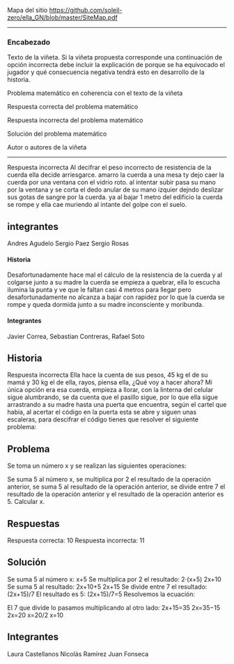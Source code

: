 Mapa del sitio https://github.com/soleil-zero/ella_GN/blob/master/SiteMap.pdf

******************************************************************

### Encabezado

Texto de la viñeta. Si la viñeta propuesta corresponde una continuación de opción incorrecta debe incluir la explicación de porque se ha equivocado el jugador y qué consecuencia negativa tendrá esto en desarrollo de la historia.

Problema matemático en coherencia con el texto de la viñeta

Respuesta correcta del problema matemático

Respuesta incorrecta del problema matemático

Solución del problema matemático

Autor o autores de la viñeta

**************************************
Respuesta incorrecta
Al decifrar el peso incorrecto de resistencia de la cuerda ella decide arriesgarce. amarro la cuerda a una mesa  ty dejo caer la cuerda  por una ventana con el vidrio roto. al intentar subir pasa su mano por la ventana y se corta el dedo anular de su mano izquier  dejndo deslizar sus gotas de sangre por la cuerda.  ya al bajar 1 metro  del edificio la cuerda se rompe y ella cae  muriendo al intante del golpe con el suelo.
## integrantes
Andres Agudelo
Sergio Paez
Sergio Rosas

#### Historia
Desafortunadamente hace mal el cálculo de la resistencia de la cuerda y al colgarse junto a su madre la cuerda se empieza a quebrar, ella lo escucha ilumina la punta y ve que le faltan casi 4 metros para llegar pero desafortunadamente no alcanza a bajar con rapidez por lo que la cuerda se rompe y queda dormida junto a su madre inconsciente y moribunda.

#### Integrantes
Javier Correa, Sebastian Contreras, Rafael Soto

## Historia
Respuesta incorrecta
Ella hace la cuenta de sus pesos, 45 kg el de su mamá y 30 kg el de ella, rayos, piensa ella, ¿Qué voy a hacer ahora? Mi única opción era esa cuerda, empieza a llorar, con la linterna del celular sigue alumbrando, se da cuenta que el pasillo sigue, por lo que ella sigue arrastrando a su madre hasta una puerta que encuentra, según el cartel que había, al acertar el código en la puerta esta se abre y siguen unas escaleras, para descifrar el código tienes que resolver el siguiente problema:

## Problema
Se toma un número x y se realizan las siguientes operaciones:

Se suma 5 al número x, se multiplica por 2 el resultado de la operación anterior, se suma 5 al resultado de la operación anterior, se divide entre 7 el resultado de la operación anterior y el resultado de la operación anterior es 5. Calcular x.

## Respuestas
Respuesta correcta: 10
Respuesta incorrecta: 11

## Solución
Se suma 5 al número x:
x+5
Se multiplica por 2 el resultado:
2⋅(x+5)
2x+10
Se suma 5 al resultado:
2x+10+5
2x+15
Se divide entre 7 el resultado:
(2x+15)/7
El resultado es 5:
(2x+15)/7=5
Resolvemos la ecuación:

El 7 que divide lo pasamos multiplicando al otro lado:
2x+15=35
2x=35−15
2x=20
x=20/2
x=10

## Integrantes
Laura Castellanos
Nicolás Ramírez
Juan Fonseca

